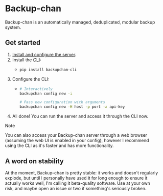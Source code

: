 # Backup-chan

Backup-chan is an automatically managed, deduplicated, modular backup system.

## Get started

1. [Install and configure the server](https://github.com/Backupchan/server?tab=readme-ov-file#setting-up).
2. Install the [CLI](https://github.com/Backupchan/cli):
   * ```bash
     pip install backupchan-cli
     ```
4. Configure the CLI:
   * ```bash
     # Interactively
     backupchan config new -i

     # Pass new configuration with arguments
     backupchan config new -H host -p port -a api-key
     ```
5. All done! You can run the server and access it through the CLI now.

> [!NOTE]
> You can also access your Backup-chan server through a web browser (assuming the web UI is enabled in your config), however I recommend using the CLI as it's faster
> and has more functionality.

## A word on stability

At the moment, Backup-chan is pretty stable: it works and doesn't regularly explode, but until I personally have used it for long enough to ensure it actually works
well, I'm calling it beta-quality software. Use at your own risk, and maybe open an issue or two if something's seriously broken.
